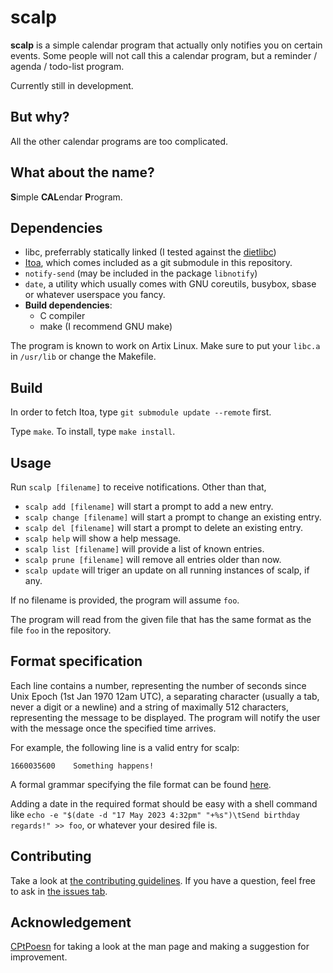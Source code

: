 # scalp

**scalp** is a simple calendar program that actually only notifies you on certain events. Some people will not call this a calendar program, but a reminder / agenda / todo-list program.

Currently still in development.

## But why?

All the other calendar programs are too complicated.

## What about the name?

**S**imple **CAL**endar **P**rogram.

## Dependencies

- libc, preferrably statically linked (I tested against the [dietlibc](https://www.fefe.de/dietlibc))
- [Itoa](https://github.com/nmke-de/Itoa), which comes included as a git submodule in this repository.
- `notify-send` (may be included in the package `libnotify`)
- `date`, a utility which usually comes with GNU coreutils, busybox, sbase or whatever userspace you fancy.
- **Build dependencies**:
  - C compiler
  - make (I recommend GNU make)

The program is known to work on Artix Linux. Make sure to put your `libc.a` in `/usr/lib` or change the Makefile.

## Build

In order to fetch Itoa, type `git submodule update --remote` first.

Type `make`. To install, type `make install`.

## Usage

Run `scalp [filename]` to receive notifications. Other than that,

- `scalp add [filename]` will start a prompt to add a new entry.
- `scalp change [filename]` will start a prompt to change an existing entry.
- `scalp del [filename]` will start a prompt to delete an existing entry.
- `scalp help` will show a help message.
- `scalp list [filename]` will provide a list of known entries.
- `scalp prune [filename]` will remove all entries older than now.
- `scalp update` will triger an update on all running instances of scalp, if any.

If no filename is provided, the program will assume `foo`.

The program will read from the given file that has the same format as the file `foo` in the repository.

## Format specification

Each line contains a number, representing the number of seconds since Unix Epoch (1st Jan 1970 12am UTC), a separating character (usually a tab, never a digit or a newline) and a string of maximally 512 characters, representing the message to be displayed.
The program will notify the user with the message once the specified time arrives.

For example, the following line is a valid entry for scalp:

``1660035600	Something happens!``

A formal grammar specifying the file format can be found [here](GRAMMAR).

Adding a date in the required format should be easy with a shell command like `echo -e "$(date -d "17 May 2023 4:32pm" "+%s")\tSend birthday regards!" >> foo`, or whatever your desired file is.

## Contributing

Take a look at [the contributing guidelines](CONTRIBUTING.md). If you have a question, feel free to ask in [the issues tab](https://github.com/nmke-de/scalp/issues).

## Acknowledgement

[CPtPoesn](https://github.com/CPtPoesn) for taking a look at the man page and making a suggestion for improvement.
